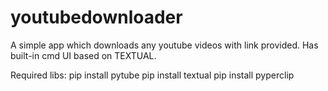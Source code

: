 # youtubedownloader
A simple app which downloads any youtube videos with link provided. Has built-in cmd UI based on TEXTUAL.

Required libs:
pip install pytube
pip install textual
pip install pyperclip
